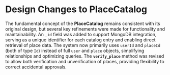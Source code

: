# Design Changes to PlaceCatalog

The fundamental concept of the **PlaceCatalog** remains consistent with its original design, but several key refinements were made for functionality and maintainability. An `_id` field was added to support MongoDB integration, serving as a unique identifier for each catalog entry and enabling direct retrieval of place data. The system now primarily uses `userId` and `placeId` (both of type `Id`) instead of full `user` and `place` objects, simplifying relationships and optimizing queries. The **`verify_place`** method was revised to allow both verification and unverification of places, providing flexibility to correct accidental approvals.
